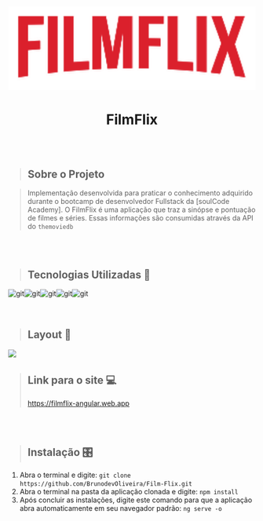 <p align="center">
<img  src="https://raw.githubusercontent.com/DianadosSantos/FilmFlix_v1/main/src/assets/img/filmflix.png" width="800"/>
</p>

<h1 align="center">FilmFlix</h1>

<br>
<br>

> ## Sobre o Projeto

> Implementação desenvolvida para praticar o conhecimento adquirido durante o bootcamp de desenvolvedor Fullstack da [soulCode Academy]. O FilmFlix é uma aplicação que traz a sinópse e pontuação de filmes e séries. Essas informações são consumidas através da API do ``themoviedb``

<br>
<br>

> ## Tecnologias Utilizadas 🧰

<p>
<img align="left" align="left" alt="git" src="https://img.shields.io/badge/Git-F05032?style=for-the-badge&logo=git&logoColor=white" />
<img align="left" align="left" alt="git" src="https://img.shields.io/badge/TypeScript-007ACC?style=for-the-badge&logo=typescript&logoColor=white" />
<img align="left" align="left" alt="git" src="https://img.shields.io/badge/Angular-DD0031?style=for-the-badge&logo=angular&logoColor=white" />
<img align="left" align="left" alt="git" src="https://img.shields.io/badge/-Firebase-orange" height="27"/>
<img align="left" align="left" alt="git" src="https://img.shields.io/badge/Sass-CC6699?style=for-the-badge&logo=sass&logoColor=white" height="27"/> 
  
</p>  

<br> 
<br>
<br>

> ## Layout 🎨

<img src="https://github.com/DianadosSantos/FilmFlix_v1/blob/main/src/assets/filmflix.gif" width="900" />

> ## Link para o site 💻
> https://filmflix-angular.web.app
<br>
<br>

> ## Instalação 🎛️
1) Abra o terminal e digite:
``git clone https://github.com/BrunodevOliveira/Film-Flix.git``
2) Abra o terminal na pasta da aplicação clonada e digite:
``npm install``
3) Após concluir as instalações, digite este comando para que a aplicação abra automaticamente em seu navegador padrão:
``ng serve -o``
